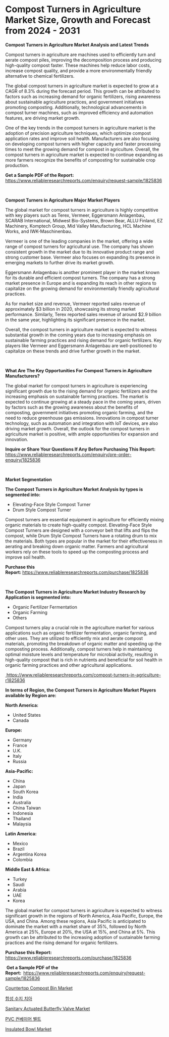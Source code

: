<p><h1>Compost Turners in Agriculture Market Size, Growth and Forecast from 2024 - 2031</h1></p><p><strong>Compost Turners in Agriculture Market Analysis and Latest Trends</strong></p>
<p><p>Compost turners in agriculture are machines used to efficiently turn and aerate compost piles, improving the decomposition process and producing high-quality compost faster. These machines help reduce labor costs, increase compost quality, and provide a more environmentally friendly alternative to chemical fertilizers.</p><p>The global compost turners in agriculture market is expected to grow at a CAGR of 8.3% during the forecast period. This growth can be attributed to factors such as increasing demand for organic fertilizers, rising awareness about sustainable agriculture practices, and government initiatives promoting composting. Additionally, technological advancements in compost turner machines, such as improved efficiency and automation features, are driving market growth.</p><p>One of the key trends in the compost turners in agriculture market is the adoption of precision agriculture techniques, which optimize compost application rates and improve soil health. Manufacturers are also focusing on developing compost turners with higher capacity and faster processing times to meet the growing demand for compost in agriculture. Overall, the compost turners in agriculture market is expected to continue expanding as more farmers recognize the benefits of composting for sustainable crop production.</p></p>
<p><strong>Get a Sample PDF of the Report:&nbsp;</strong> <a href="https://www.reliableresearchreports.com/enquiry/request-sample/1825836">https://www.reliableresearchreports.com/enquiry/request-sample/1825836</a></p>
<p>&nbsp;</p>
<p><strong>Compost Turners in Agriculture Major Market Players</strong></p>
<p><p>The global market for compost turners in agriculture is highly competitive with key players such as Terex, Vermeer, Eggersmann Anlagenbau, SCARAB International, Midwest Bio-Systems, Brown Bear, ALLU Finland, EZ Machinery, Komptech Group, Mid Valley Manufacturing, HCL Machine Works, and IWK-Maschinenbau. </p><p>Vermeer is one of the leading companies in the market, offering a wide range of compost turners for agricultural use. The company has shown consistent growth in the market due to its innovative product range and strong customer base. Vermeer also focuses on expanding its presence in emerging markets to further drive its market growth.</p><p>Eggersmann Anlagenbau is another prominent player in the market known for its durable and efficient compost turners. The company has a strong market presence in Europe and is expanding its reach in other regions to capitalize on the growing demand for environmentally friendly agricultural practices.</p><p>As for market size and revenue, Vermeer reported sales revenue of approximately $3 billion in 2020, showcasing its strong market performance. Similarly, Terex reported sales revenue of around $2.9 billion in the same year, highlighting its significant presence in the market.</p><p>Overall, the compost turners in agriculture market is expected to witness substantial growth in the coming years due to increasing emphasis on sustainable farming practices and rising demand for organic fertilizers. Key players like Vermeer and Eggersmann Anlagenbau are well-positioned to capitalize on these trends and drive further growth in the market.</p></p>
<p>&nbsp;</p>
<p><strong>What Are The Key Opportunities For Compost Turners in Agriculture Manufacturers?</strong></p>
<p><p>The global market for compost turners in agriculture is experiencing significant growth due to the rising demand for organic fertilizers and the increasing emphasis on sustainable farming practices. The market is expected to continue growing at a steady pace in the coming years, driven by factors such as the growing awareness about the benefits of composting, government initiatives promoting organic farming, and the need to reduce greenhouse gas emissions. Innovations in compost turner technology, such as automation and integration with IoT devices, are also driving market growth. Overall, the outlook for the compost turners in agriculture market is positive, with ample opportunities for expansion and innovation.</p></p>
<p><strong>Inquire or Share Your Questions If Any Before Purchasing This Report:</strong> <a href="https://www.reliableresearchreports.com/enquiry/pre-order-enquiry/1825836">https://www.reliableresearchreports.com/enquiry/pre-order-enquiry/1825836</a></p>
<p>&nbsp;</p>
<p><strong>Market Segmentation</strong></p>
<p><strong>The Compost Turners in Agriculture Market Analysis by types is segmented into:</strong></p>
<p><ul><li>Elevating-Face Style Compost Turner</li><li>Drum Style Compost Turner</li></ul></p>
<p><p>Compost turners are essential equipment in agriculture for efficiently mixing organic materials to create high-quality compost. Elevating-Face Style Compost Turners are designed with a conveyor belt that lifts and flips the compost, while Drum Style Compost Turners have a rotating drum to mix the materials. Both types are popular in the market for their effectiveness in aerating and breaking down organic matter. Farmers and agricultural workers rely on these tools to speed up the composting process and improve soil health.</p></p>
<p><strong>Purchase this Report:&nbsp;</strong><a href="https://www.reliableresearchreports.com/purchase/1825836">https://www.reliableresearchreports.com/purchase/1825836</a></p>
<p>&nbsp;</p>
<p><strong>The Compost Turners in Agriculture Market Industry Research by Application is segmented into:</strong></p>
<p><ul><li>Organic Fertilizer Fermentation</li><li>Organic Farming</li><li>Others</li></ul></p>
<p><p>Compost turners play a crucial role in the agriculture market for various applications such as organic fertilizer fermentation, organic farming, and other uses. They are utilized to efficiently mix and aerate compost materials, promoting the breakdown of organic matter and speeding up the composting process. Additionally, compost turners help in maintaining optimal moisture levels and temperature for microbial activity, resulting in high-quality compost that is rich in nutrients and beneficial for soil health in organic farming practices and other agricultural applications.</p></p>
<p><a href="https://www.reliableresearchreports.com/compost-turners-in-agriculture-r1825836">&nbsp;https://www.reliableresearchreports.com/compost-turners-in-agriculture-r1825836</a></p>
<p><strong>In terms of Region, the Compost Turners in Agriculture Market Players available by Region are:</strong></p>
<p>
    <p> <strong> North America: </strong>
        <ul>
            <li>United States</li>
            <li>Canada</li>
        </ul>
        </p> 
    <p> <strong> Europe: </strong>
        <ul>
            <li>Germany</li>
            <li>France</li>
            <li>U.K.</li>
            <li>Italy</li>
            <li>Russia</li>
        </ul>
        </p> 
    <p> <strong> Asia-Pacific: </strong>
        <ul>
            <li>China</li>
            <li>Japan</li>
            <li>South Korea</li>
            <li>India</li>
            <li>Australia</li>
            <li>China Taiwan</li>
            <li>Indonesia</li>
            <li>Thailand</li>
            <li>Malaysia</li>
        </ul>
        </p> 
    <p> <strong> Latin America: </strong>
        <ul>
            <li>Mexico</li>
            <li>Brazil</li>
            <li>Argentina Korea</li>
            <li>Colombia</li>
        </ul>
        </p> 
    <p> <strong> Middle East & Africa: </strong>
        <ul>
            <li>Turkey</li>
            <li>Saudi</li>
            <li>Arabia</li>
            <li>UAE</li>
            <li>Korea</li>
        </ul>
    </p>
    </p>
<p><p>The global market for compost turners in agriculture is expected to witness significant growth in the regions of North America, Asia Pacific, Europe, the USA, and China. Among these regions, Asia Pacific is anticipated to dominate the market with a market share of 35%, followed by North America at 25%, Europe at 20%, the USA at 15%, and China at 5%. This growth can be attributed to the increasing adoption of sustainable farming practices and the rising demand for organic fertilizers.</p></p>
<p><strong>Purchase this Report: </strong><a href="https://www.reliableresearchreports.com/purchase/1825836">https://www.reliableresearchreports.com/purchase/1825836</a></p>
<p>&nbsp;<strong>Get a Sample PDF of the Report:&nbsp;&nbsp;</strong><a href="https://www.reliableresearchreports.com/enquiry/request-sample/1825836">https://www.reliableresearchreports.com/enquiry/request-sample/1825836</a></p>
<p><strong></strong></p>
<p><p><a href="https://medium.com/@joanstweart75/global-countertop-compost-bin-market-by-product-type-by-application-by-region-and-companies-a514e6d1a617">Countertop Compost Bin Market</a></p><p><a href="https://github.com/mdmazharulnwr786/Market-Research-Report-List-2/blob/main/115615871069.md">합성 수지 치아</a></p><p><a href="https://github.com/AutumnBerge/Market-Research-Report-List-1/blob/main/sanitary-actuated-butterfly-valve-market.md">Sanitary Actuated Butterfly Valve Market</a></p><p><a href="https://github.com/berlianaparadilla48/Market-Research-Report-List-2/blob/main/117717371068.md">PVC 컨베이어 벨트</a></p><p><a href="https://medium.com/@kstephensonlo/insulated-bowl-market-a-global-and-regional-analysis-focus-on-region-country-level-analysis-0341ec14b51c">Insulated Bowl Market</a></p></p>